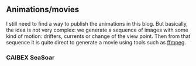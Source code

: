 ## Animations/movies

I still need to find a way to publish the animations in this blog. But basically, the idea is not very complex:
we generate a sequence of images with some kind of motion: drifters, currents or change of the view point.
Then from that sequence it is quite direct to generate a movie using tools such as [ffmpeg](https://www.ffmpeg.org/).

### CAIBEX SeaSoar
